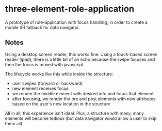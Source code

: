 # three-element-role-application
A prototype of role-application with focus handling, in order to create a mobile SR fallback for data navigator.

## Notes
Using a desktop screen reader, this works fine. Using a touch-based screen reader (ipad), there is a little bit of an echo because the swipe focuses and then the focus is moved with javascript.

The lifecycle works like this while inside the structure:
- user swipes (forward or backward)
- new element receives focus
- we render the middle element with desired info and focus that element
- after focusing, we render the pre and post elements with new attributes based on the user's new location in the structure

All in all, this experience isn't ideal. Plus, a structure with many, many elements will become tedious (but data navigator would allow a user to skip them all).
